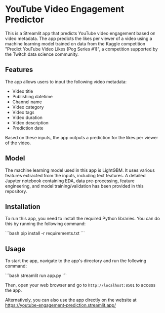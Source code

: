 # YouTube Video Engagement Predictor

This is a Streamlit app that predicts YouTube video engagement based on video metadata. The app predicts the likes per viewer of a video using a machine learning model trained on data from the Kaggle competition "Predict YouTube Video Likes (Pog Series #1)", a competition supported by the Twitch data science community.

## Features

The app allows users to input the following video metadata:

- Video title
- Publishing datetime
- Channel name
- Video category
- Video tags
- Video duration
- Video description
- Prediction date

Based on these inputs, the app outputs a prediction for the likes per viewer of the video.

## Model

The machine learning model used in this app is LightGBM. It uses various features extracted from the inputs, including text features. A detailed Jupyter notebook containing EDA, data pre-processing, feature engineering, and model training/validation has been provided in this repository. 

## Installation

To run this app, you need to install the required Python libraries. You can do this by running the following command:

\`\`\`bash
pip install -r requirements.txt
\`\`\`

## Usage

To start the app, navigate to the app's directory and run the following command:

\`\`\`bash
streamlit run app.py
\`\`\`

Then, open your web browser and go to `http://localhost:8501` to access the app.

Alternatively, you can also use the app directly on the website at https://youtube-engagement-prediction.streamlit.app/
